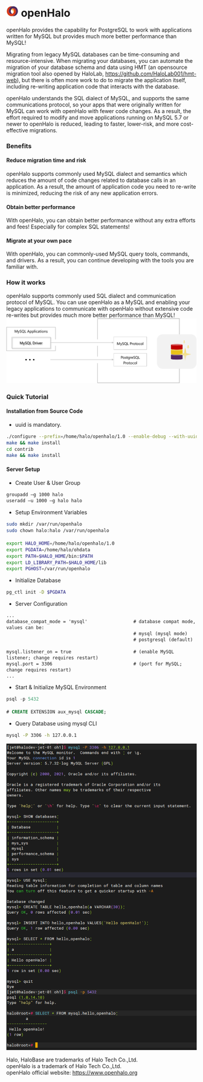 # ![image](logo.png) openHalo
openHalo provides the capability for PostgreSQL to work with applications written for MySQL but provides much more better performance than MySQL!

Migrating from legacy MySQL databases can be time-consuming and resource-intensive. When migrating your databases, you can automate the migration of your database schema and data using HMT (an opensource migration tool also opened by HaloLab, https://github.com/HaloLab001/hmt-web), but there is often more work to do to migrate the application itself, including re-writing application code that interacts with the database.

openHalo understands the SQL dialect of MySQL, and supports the same communications protocol, so your apps that were originally written for MySQL can work with openHalo with fewer code changes. As a result, the effort required to modify and move applications running on MySQL 5.7 or newer to openHalo is reduced, leading to faster, lower-risk, and more cost-effective migrations.


### Benefits
#### Reduce migration time and risk
openHalo supports commonly used MySQL dialect and semantics which reduces the amount of code changes related to database calls in an application. As a result, the amount of application code you need to re-write is minimized, reducing the risk of any new application errors.

#### Obtain better performance
With openHalo, you can obtain better performance without any extra efforts and fees! Especially for complex SQL statements!

#### Migrate at your own pace
With openHalo, you can commonly-used MySQL query tools, commands, and drivers. As a result, you can continue developing with the tools you are familiar with.


### How it works
openHalo supports commonly used SQL dialect and communication protocol of MySQL. You can use openHalo as a MySQL and enabling your legacy applications to communicate with openHalo without extensive code re-writes but provides much more better performance than MySQL!
![image](how%20it%20works.png)

### Quick Tutorial
#### Installation from Source Code
- uuid is mandatory.

```sh
./configure --prefix=/home/halo/openhalo/1.0 --enable-debug --with-uuid=ossp CFLAGS=-O2
make && make install
cd contrib
make && make install
```

#### Server Setup
- Create User & User Group
```sh
groupadd –g 1000 halo
useradd –u 1000 –g halo halo
```

- Setup Environment Variables
```sh
sudo mkdir /var/run/openhalo
sudo chown halo:halo /var/run/openhalo

export HALO_HOME=/home/halo/openhalo/1.0
export PGDATA=/home/halo/ohdata
export PATH=$HALO_HOME/bin:$PATH
export LD_LIBRARY_PATH=$HALO_HOME/lib
export PGHOST=/var/run/openhalo
```

- Initialize Database
```sh
pg_ctl init -D $PGDATA
```

- Server Configuration
```
...
database_compat_mode = 'mysql'                 # database compat mode, values can be:
                                               # mysql (mysql mode)
                                               # postgresql (default)

mysql.listener_on = true                       # (enable MySQL listener; change requires restart)
mysql.port = 3306                              # (port for MySQL; change requires restart)
...
```

- Start & Initialize MySQL Environment
```sql
psql -p 5432

# CREATE EXTENSION aux_mysql CASCADE;
```

- Query Database using mysql CLI
```sh
mysql -P 3306 -h 127.0.0.1 
```
![image](openhalo_q1.png)

Halo, HaloBase are trademarks of Halo Tech Co.,Ltd. <br/>
openHalo is a trademark of Halo Tech Co.,Ltd. <br/>
openHalo official website: https://www.openhalo.org
